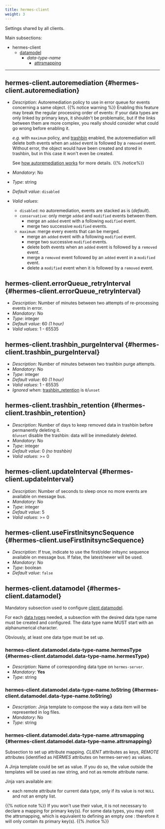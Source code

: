 ```yaml
---
title: hermes-client
weight: 3
---
```


Settings shared by all clients.

Main subsections:

- hermes-client
  - [datamodel](#hermes-client.datamodel)
    - *data-type-name*
      - [attrsmapping](#hermes-client.datamodel.data-type-name.attrsmapping)

---

## hermes-client.autoremediation {#hermes-client.autoremediation}

- *Description*: Autoremediation policy to use in error queue for events concerning a same object.
  {{% notice warning %}}
  Enabling this feature may break the regular processing order of events: if your data types are only linked by primary keys, it shouldn't be problematic, but if the links between them are more complex, you really should consider what could go wrong before enabling it.  

  *e.g.* with `maximum` policy, and [trashbin](../../../hermes/key-concepts/#trashbin) enabled, the autoremediation will delete both events when an `added` event is followed by a `removed` event. Without error, the object would have been created and stored in trashbin, but in this case it won't even be created.

  See [how autoremediation works](../../../hermes/how-it-works/hermes-client/auto-remediation/) for more details.
  {{% /notice%}}
- *Mandatory*: No
- *Type*: string
- *Default value*: `disabled`
- *Valid values*:
  - `disabled`: no autoremediation, events are stacked as is (*default*).
  - `conservative`: only merge `added` and `modified` events between them.
    - merge an `added` event with a following `modified` event.
    - merge two successive `modified` events.
  - `maximum`: merge every events that can be merged.
    - merge an `added` event with a following `modified` event.
    - merge two successive `modified` events.
    - delete both events when an `added` event is followed by a `removed` event.
    - merge a `removed` event followed by an `added` event in a `modified` event.
    - delete a `modified` event when it is followed by a `removed` event.

## hermes-client.errorQueue_retryInterval {#hermes-client.errorQueue_retryInterval}

- *Description*: Number of minutes between two attempts of re-processing events in error.
- *Mandatory*: No
- *Type*: integer
- *Default value*: 60 *(1 hour)*
- *Valid values*: 1 - 65535

## hermes-client.trashbin_purgeInterval {#hermes-client.trashbin_purgeInterval}

- *Description*: Number of minutes between two trashbin purge attempts.
- *Mandatory*: No
- *Type*: integer
- *Default value*: 60 *(1 hour)*
- *Valid values*: 1 - 65535
- *Ignored when*: [trashbin_retention](#hermes-client.trashbin_retention) is `0`/`unset`

## hermes-client.trashbin_retention {#hermes-client.trashbin_retention}

- *Description*: Number of days to keep removed data in trashbin before permanently deleting it.  
  `0`/`unset` disable the trashbin: data will be immediately deleted.
- *Mandatory*: No
- *Type*: integer
- *Default value*: 0 *(no trashbin)*
- *Valid values*: >= 0

## hermes-client.updateInterval {#hermes-client.updateInterval}

- *Description*: Number of seconds to sleep once no more events are available on message bus.
- *Mandatory*: No
- *Type*: integer
- *Default value*: 5
- *Valid values*: >= 0

## hermes-client.useFirstInitsyncSequence {#hermes-client.useFirstInitsyncSequence}

- *Description*: If true, indicate to use the first/older initsync sequence available on message bus. If false, the latest/newer will be used.
- *Mandatory*: No
- *Type*: boolean
- *Default value*: `false`

## hermes-client.datamodel {#hermes-client.datamodel}

Mandatory subsection used to configure [client datamodel](../../../hermes/key-concepts/#client-datamodel).

For each [data types](../../../hermes/key-concepts/#data-type) needed, a subsection with the desired data type name must be created and configured. The data type name MUST start with an alphanumerical character.

Obviously, at least one data type must be set up.

### hermes-client.datamodel.data-type-name.hermesType {#hermes-client.datamodel.data-type-name.hermesType}

- *Description*: Name of corresponding data type on `hermes-server`.
- *Mandatory*: **Yes**
- *Type*: string

### hermes-client.datamodel.data-type-name.toString {#hermes-client.datamodel.data-type-name.toString}

- *Description*: Jinja template to compose the way a data item will be represented in log files.
- *Mandatory*: No
- *Type*: string

### hermes-client.datamodel.data-type-name.attrsmapping {#hermes-client.datamodel.data-type-name.attrsmapping}

Subsection to set up attribute mapping. *CLIENT* attributes as keys, *REMOTE* attributes (identified as *HERMES* attributes on hermes-server) as values.

A Jinja template could be set as value. If you do so, the value outside the templates will be used as raw string, and not as remote attribute name.

Jinja vars available are:

- each remote attribute for current data type, only if its value is not `NULL` and not an empty list.

{{% notice note %}}
If you won't use their value, it is not necessary to declare a mapping for primary key(s). For some data types, you may omit the attrsmapping, which is equivalent to defining an empty one : therefore it will only contain its primary key(s).
{{% /notice %}}
